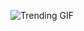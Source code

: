 ![Trending GIF](https://media1.giphy.com/media/v1.Y2lkPThiYjIxNzcydnF5eGs0YnZvNmFueThiZ294M2Zpb3V4dzhwa3o0aXJvYzNkbHdvYiZlcD12MV9naWZzX3NlYXJjaCZjdD1n/rplvK3z0IzLqBxVJWk/giphy.gif)
